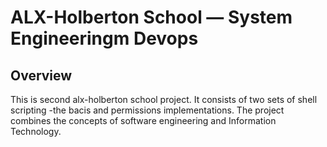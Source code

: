 # ALX-Holberton School ― System Engineeringm Devops
## Overview
This is second alx-holberton school project. It consists of two sets of shell scripting -the bacis and permissions implementations. The project combines the concepts of software engineering and Information Technology.
